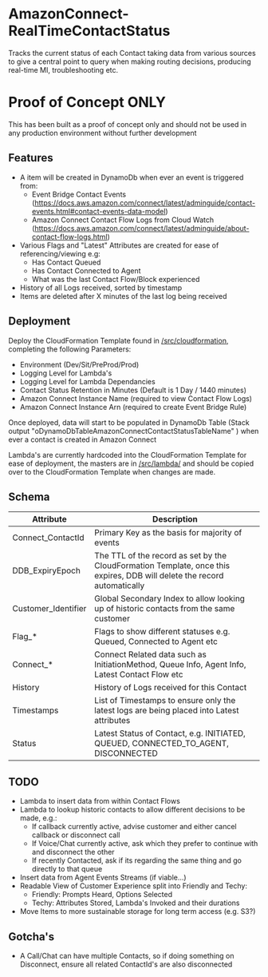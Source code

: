 # AmazonConnect-RealTimeContactStatus
Tracks the current status of each Contact taking data from various sources to give a central point to query when making routing decisions, producing real-time MI, troubleshooting etc.

# Proof of Concept ONLY
This has been built as a proof of concept only and should not be used in any production environment without further development

## Features
* A item will be created in DynamoDb when ever an event is triggered from:
    * Event Bridge Contact Events (https://docs.aws.amazon.com/connect/latest/adminguide/contact-events.html#contact-events-data-model)
    * Amazon Connect Contact Flow Logs from Cloud Watch (https://docs.aws.amazon.com/connect/latest/adminguide/about-contact-flow-logs.html)
* Various Flags and "Latest" Attributes are created for ease of referencing/viewing e.g:
    * Has Contact Queued
    * Has Contact Connected to Agent
    * What was the last Contact Flow/Block experienced
* History of all Logs received, sorted by timestamp
* Items are deleted after X minutes of the last log being received

## Deployment
Deploy the CloudFormation Template found in [/src/cloudformation](/src/cloudformation/), completing the following Parameters:
* Environment (Dev/Sit/PreProd/Prod)
* Logging Level for Lambda's
* Logging Level for Lambda Dependancies
* Contact Status Retention in Minutes (Default is 1 Day / 1440 minutes)
* Amazon Connect Instance Name (required to view Contact Flow Logs)
* Amazon Connect Instance Arn (required to create Event Bridge Rule)

Once deployed, data will start to be populated in DynamoDb Table (Stack output  "oDynamoDbTableAmazonConnectContactStatusTableName" ) when ever a contact is created in Amazon Connect

Lambda's are currently hardcoded into the CloudFormation Template for ease of deployment, the masters are in [/src/lambda/](/src/lambda/) and should be copied over to the CloudFormation Template when changes are made.

## Schema
|Attribute |Description |
|-----------|-------------|
|Connect_ContactId |Primary Key as the basis for majority of events |
|DDB_ExpiryEpoch|The TTL of the record as set by the CloudFormation Template, once this expires, DDB will delete the record automatically|
|Customer_Identifier|Global Secondary Index to allow looking up of historic contacts from the same customer|
|Flag_*|Flags to show different statuses e.g. Queued, Connected to Agent etc|
|Connect_*|Connect Related data such as InitiationMethod, Queue Info, Agent Info, Latest Contact Flow etc|
|History|History of Logs received for this Contact|
|Timestamps| List of Timestamps to ensure only the latest logs are being placed into Latest attributes|
|Status| Latest Status of Contact, e.g. INITIATED, QUEUED, CONNECTED_TO_AGENT, DISCONNECTED|

## TODO
* Lambda to insert data from within Contact Flows
* Lambda to lookup historic contacts to allow different decisions to be made, e.g.:
    * If callback currently active, advise customer and either cancel callback or disconnect call
    * If Voice/Chat currently active, ask which they prefer to continue with and disconnect the other
    * If recently Contacted, ask if its regarding the same thing and go directly to that queue
* Insert data from Agent Events Streams (if viable...)
* Readable View of Customer Experience split into Friendly and Techy:
    * Friendly: Prompts Heard, Options Selected
    * Techy: Attributes Stored, Lambda's Invoked and their durations
* Move Items to more sustainable storage for long term access (e.g. S3?)

## Gotcha's
* A Call/Chat can have multiple Contacts, so if doing something on Disconnect, ensure all related ContactId's are also disconnected